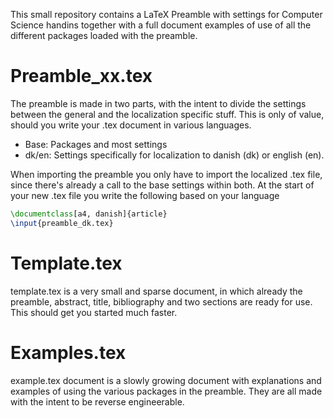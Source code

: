 This small repository contains a LaTeX Preamble with settings for Computer Science handins together with a full document examples of use of all the different packages loaded with the preamble.

# Preamble_xx.tex
The preamble is made in two parts, with the intent to divide the settings between the general and the localization specific stuff. This is only of value, should you write your .tex document in various languages.
- Base: Packages and most settings
- dk/en: Settings specifically for localization to danish (dk) or english (en).

When importing the preamble you only have to import the localized .tex file, since there's already a call to the base settings within both. At the start of your new .tex file you write the following based on your language

```tex
\documentclass[a4, danish]{article}
\input{preamble_dk.tex}
```

# Template.tex
template.tex is a very small and sparse document, in which already the preamble, abstract, title, bibliography and two sections are ready for use. This should get you started much faster.

# Examples.tex
example.tex document is a slowly growing document with explanations and examples of using the various packages in the preamble. They are all made with the intent to be reverse engineerable.

